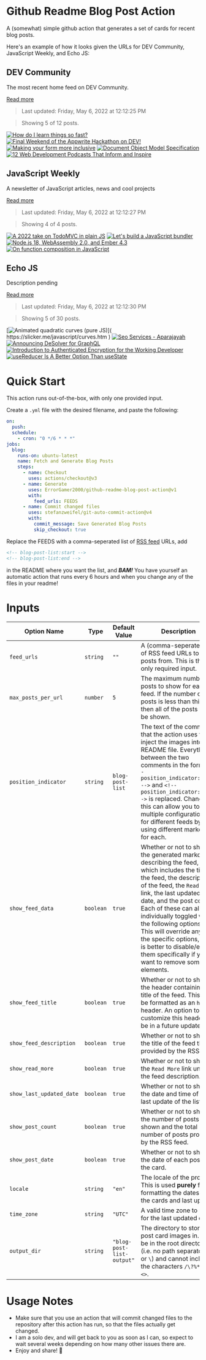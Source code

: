 # Github Readme Blog Post Action

A (somewhat) simple github action that generates a set of cards for recent blog posts.

Here's an example of how it looks given the URLs for DEV Community, JavaScript Weekly, and Echo JS:

<!-- post-list:start -->
## DEV Community

The most recent home feed on DEV Community.

[Read more](https://dev.to)
> Last updated: Friday, May 6, 2022 at 12:12:25 PM

> Showing 5 of 12 posts.

[![How do I learn things so fast?](https://raw.githubusercontent.com/ErrorGamer2000/github-readme-blog-post-action/main/generated_files/DEV_Community/How_do_I_learn_things_so_fast_.svg)](https://dev.to/developerbishwas/how-do-you-learn-things-so-fast-pfg)
[![Final Weekend of the Appwrite Hackathon on DEV!](https://raw.githubusercontent.com/ErrorGamer2000/github-readme-blog-post-action/main/generated_files/DEV_Community/Final_Weekend_of_the_Appwrite_Hackathon_on_DEV!.svg)](https://dev.to/devteam/final-weekend-of-the-appwrite-hackathon-on-dev-4ljd)
[![Making your form more inclusive](https://raw.githubusercontent.com/ErrorGamer2000/github-readme-blog-post-action/main/generated_files/DEV_Community/Making_your_form_more_inclusive.svg)](https://dev.to/unnotedme/making-your-form-more-inclusive-2imf)
[![Document Object Model Specification](https://raw.githubusercontent.com/ErrorGamer2000/github-readme-blog-post-action/main/generated_files/DEV_Community/Document_Object_Model_Specification.svg)](https://dev.to/cleancodestudio/document-object-model-specification-2a9o)
[![12 Web Development Podcasts That Inform and Inspire](https://raw.githubusercontent.com/ErrorGamer2000/github-readme-blog-post-action/main/generated_files/DEV_Community/12_Web_Development_Podcasts_That_Inform_and_Inspire.svg)](https://dev.to/thisdotmedia/12-web-development-podcasts-that-inform-and-inspire-ng6)


## JavaScript Weekly

A newsletter of JavaScript articles, news and cool projects

[Read more](https://javascriptweekly.com/)
> Last updated: Friday, May 6, 2022 at 12:12:27 PM

> Showing 4 of 4 posts.

[![A 2022 take on TodoMVC in plain JS](https://raw.githubusercontent.com/ErrorGamer2000/github-readme-blog-post-action/main/generated_files/JavaScript_Weekly/A_2022_take_on_TodoMVC_in_plain_JS.svg)](https://javascriptweekly.com/issues/588)
[![Let's build a JavaScript bundler](https://raw.githubusercontent.com/ErrorGamer2000/github-readme-blog-post-action/main/generated_files/JavaScript_Weekly/Let's_build_a_JavaScript_bundler.svg)](https://javascriptweekly.com/issues/587)
[![Node.js 18, WebAssembly 2.0, and Ember 4.3](https://raw.githubusercontent.com/ErrorGamer2000/github-readme-blog-post-action/main/generated_files/JavaScript_Weekly/Node.js_18__WebAssembly_2.0__and_Ember_4.3.svg)](https://javascriptweekly.com/issues/586)
[![On function composition in JavaScript](https://raw.githubusercontent.com/ErrorGamer2000/github-readme-blog-post-action/main/generated_files/JavaScript_Weekly/On_function_composition_in_JavaScript.svg)](https://javascriptweekly.com/issues/585)


## Echo JS

Description pending

[Read more](
http://www.echojs.com
)
> Last updated: Friday, May 6, 2022 at 12:12:30 PM

> Showing 5 of 30 posts.

[![
Animated quadratic curves (pure JS)
](https://raw.githubusercontent.com/ErrorGamer2000/github-readme-blog-post-action/main/generated_files/_Echo_JS_/_Animated_quadratic_curves_(pure_JS)_.svg)](
https://slicker.me/javascript/curves.htm
)
[![
Seo Services - Aparajayah
](https://raw.githubusercontent.com/ErrorGamer2000/github-readme-blog-post-action/main/generated_files/_Echo_JS_/_Seo_Services_-_Aparajayah_.svg)](
https://www.aparajayah.com/internet-marketing/search-engine-optimization
)
[![Announcing DeSolver for GraphQL](https://raw.githubusercontent.com/ErrorGamer2000/github-readme-blog-post-action/main/generated_files/_Echo_JS_/Announcing_DeSolver_for_GraphQL.svg)](https://medium.com/@miakangnyc/announcing-desolver-for-graphql-697b4f893025)
[![Introduction to Authenticated Encryption for the Working Developer](https://raw.githubusercontent.com/ErrorGamer2000/github-readme-blog-post-action/main/generated_files/_Echo_JS_/Introduction_to_Authenticated_Encryption_for_the_Working_Developer.svg)](https://www.geekabyte.io/2022/05/introduction-to-authenticated.html)
[![useReducer Is A Better Option Than useState](https://raw.githubusercontent.com/ErrorGamer2000/github-readme-blog-post-action/main/generated_files/_Echo_JS_/useReducer_Is_A_Better_Option_Than_useState.svg)](https://blog.openreplay.com/usereducer-is-a-better-option-than-usestate)


<!-- post-list:end -->

# Quick Start

This action runs out-of-the-box, with only one provided input.

Create a `.yml` file with the desired filename, and paste the following:

```yml
on:
  push:
  schedule:
    - cron: "0 */6 * * *"
jobs:
  blog:
    runs-on: ubuntu-latest
    name: Fetch and Generate Blog Posts
    steps:
      - name: Checkout
        uses: actions/checkout@v3
      - name: Generate
        uses: ErrorGamer2000/github-readme-blog-post-action@v1
        with:
          feed_urls: FEEDS
      - name: Commit changed files
        uses: stefanzweifel/git-auto-commit-action@v4
        with:
          commit_message: Save Generated Blog Posts
          skip_checkout: true
```

Replace the FEEDS with a comma-seperated list of [RSS feed](https://rss.com/blog/how-do-rss-feeds-work/) URLs, add

```md
<!-- blog-post-list:start -->
<!-- blog-post-list:end -->
```

in the README where you want the list, and **_BAM!_** You have yourself an automatic action that runs every 6 hours and when you change any of the files in your readme!

# Inputs

<table>
  <thead>
    <tr>
      <th>Option Name</th>
      <th>Type</th>
      <th>Default Value</th>
      <th>Description</th>
    </tr>
  </thead>
  <tbody>
    <tr>
      <td><code>feed_urls</code></td>
      <td><code>string</code></td>
      <td><code>""</code></td>
      <td>A (comma-seperated) list of RSS feed URLs to load posts from. This is the only required input.</td>
    </tr>
    <tr>
      <td><code>max_posts_per_url</code></td>
      <td><code>number</code></td>
      <td><code>5</code></td>
      <td>The maximum number of posts to show for each feed. If the number of posts is less than this, then all of the posts will be shown.</td>
    </tr>
    <tr>
      <td><code>position_indicator</code></td>
      <td><code>string</code></td>
      <td><code>blog-post-list</code></td>
      <td>The text of the comments that the action uses to inject the images into the README file. Everything between the two comments in the form <code>&lt;!-- position_indicator:start --&gt;</code> and <code>&lt;!-- position_indicator:end --&gt;</code> is replaced. Changing this can allow you to use multiple configurations for different feeds by using different markers for each.</td>
    </tr>
    <tr>
      <td><code>show_feed_data</code></td>
      <td><code>boolean</code></td>
      <td><code>true</code></td>
      <td>Whether or not to show the generated markdown describing the feed, which includes the title of the feed, the description of the feed, the <code>Read More</code> link, the last updated date, and the post count. Each of these can also be individually toggled with the following options. This will override any of the specific options, so it is better to disable/enable them specifically if you want to remove some elements.</td>
    </tr>
    <tr>
      <td><code>show_feed_title</code></td>
      <td><code>boolean</code></td>
      <td><code>true</code></td>
      <td>Whether or not to show the header containing the title of the feed. This will be formatted as an <code>h2</code> header. An option to customize this header will be in a future update.</td>
    </tr>
    <tr>
      <td><code>show_feed_description</code></td>
      <td><code>boolean</code></td>
      <td><code>true</code></td>
      <td>Whether or not to show the title of the feed that is provided by the RSS feed.</td>
    </tr>
    <tr>
      <td><code>show_read_more</code></td>
      <td><code>boolean</code></td>
      <td><code>true</code></td>
      <td>Whether or not to show the <code>Read More</code> link under the feed description.</td>
    </tr>
    <tr>
      <td><code>show_last_updated_date</code></td>
      <td><code>boolean</code></td>
      <td><code>true</code></td>
      <td>Whether or not to show the date and time of the last update of the list.</td>
    </tr>
    <tr>
      <td><code>show_post_count</code></td>
      <td><code>boolean</code></td>
      <td><code>true</code></td>
      <td>Whether or not to show the number of posts shown and the total number of posts provided by the RSS feed.</td>
    </tr>
    <tr>
      <td><code>show_post_date</code></td>
      <td><code>boolean</code></td>
      <td><code>true</code></td>
      <td>Whether or not to show the date of each post on the card.</td>
    </tr>
    <tr>
      <td><code>locale</code></td>
      <td><code>string</code></td>
      <td><code>"en"</code></td>
      <td>The locale of the project. This is used <strong>purely</strong> for formatting the dates of the cards and last update.</td>
    </tr>
    <tr>
      <td><code>time_zone</code></td>
      <td><code>string</code></td>
      <td><code>"UTC"</code></td>
      <td>A valid time zone to use for the last updated date.</td>
    </tr>
    <tr>
      <td><code>output_dir</code></td>
      <td><code>string</code></td>
      <td><code>"blog-post-list-output"</code></td>
      <td>The directory to store the post card images in. Must be in the root directory (i.e. no path separators <code>/</code> or <code>\</code>) and cannot include the characters <code>/\?%*:|"&lt;&gt;</code>.</td>
    </tr>
<!--
    <tr>
      <td><code></code></td>
      <td><cde></cde></td>
      <td><code></code></td>
      <td></td>
    </tr>
-->
  </tbody>
</table>

# Usage Notes

- Make sure that you use an action that will commit changed files to the repository after this action has run, so that the files actually get changed.
- I am a solo dev, and will get back to you as soon as I can, so expect to wait several weeks depending on how many other issues there are.
- Enjoy and share! 🤗
